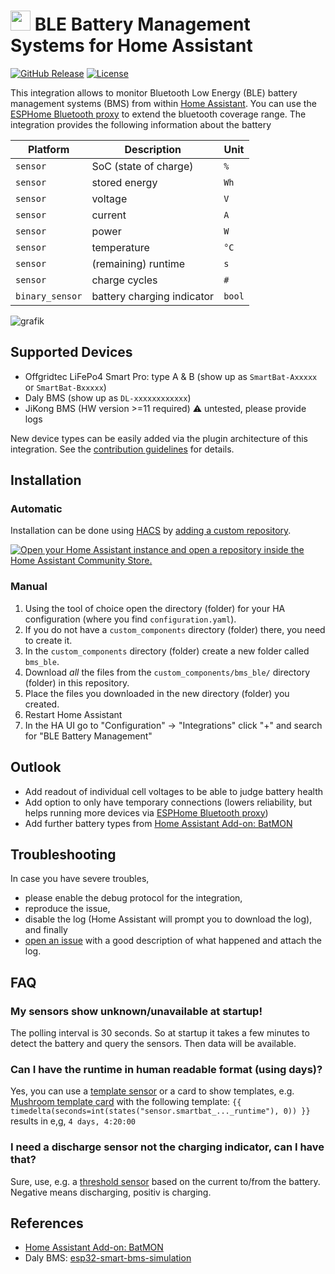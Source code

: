 # <img src="https://github.com/patman15/BMS_BLE-HA/assets/14628713/0ee84af9-300a-4a26-a098-26954a46ec36" width="32" height="32"> BLE Battery Management Systems for Home Assistant

[![GitHub Release][releases-shield]][releases]
[![License][license-shield]](LICENSE)

This integration allows to monitor Bluetooth Low Energy (BLE) battery management systems (BMS) from within [Home Assistant](https://www.home-assistant.io/). You can use the [ESPHome Bluetooth proxy](https://esphome.io/components/bluetooth_proxy) to extend the bluetooth coverage range. The integration provides the following information about the battery

Platform | Description | Unit
-- | -- | --
`sensor` | SoC (state of charge) | `%`
`sensor` | stored energy | `Wh`
`sensor` | voltage | `V`
`sensor` | current | `A`
`sensor` | power | `W`
`sensor` | temperature | `°C`
`sensor` | (remaining) runtime | `s`
`sensor` | charge cycles | `#`
`binary_sensor` | battery charging indicator | `bool`

![grafik](https://github.com/patman15/BMS_BLE-HA/assets/14628713/99088715-fa2d-4d3d-90a5-967a8bf08305)

## Supported Devices
- Offgridtec LiFePo4 Smart Pro: type A & B (show up as `SmartBat-Axxxxx` or `SmartBat-Bxxxxx`)
- Daly BMS (show up as `DL-xxxxxxxxxxxx`)
- JiKong BMS (HW version >=11 required) :warning: untested, please provide logs

New device types can be easily added via the plugin architecture of this integration. See the [contribution guidelines](CONTRIBUTING.md) for details.

## Installation
### Automatic
Installation can be done using [HACS](https://hacs.xyz/) by [adding a custom repository](https://hacs.xyz/docs/faq/custom_repositories/).

[![Open your Home Assistant instance and open a repository inside the Home Assistant Community Store.](https://my.home-assistant.io/badges/hacs_repository.svg)](https://my.home-assistant.io/redirect/hacs_repository/?owner=patman15&repository=BMS_BLE-HA&category=Integration)

### Manual
1. Using the tool of choice open the directory (folder) for your HA configuration (where you find `configuration.yaml`).
1. If you do not have a `custom_components` directory (folder) there, you need to create it.
1. In the `custom_components` directory (folder) create a new folder called `bms_ble`.
1. Download _all_ the files from the `custom_components/bms_ble/` directory (folder) in this repository.
1. Place the files you downloaded in the new directory (folder) you created.
1. Restart Home Assistant
1. In the HA UI go to "Configuration" -> "Integrations" click "+" and search for "BLE Battery Management"

## Outlook
- Add readout of individual cell voltages to be able to judge battery health
- Add option to only have temporary connections (lowers reliability, but helps running more devices via [ESPHome Bluetooth proxy](https://esphome.io/components/bluetooth_proxy))
- Add further battery types from [Home Assistant Add-on: BatMON](https://github.com/fl4p/batmon-ha)

## Troubleshooting
In case you have severe troubles,

- please enable the debug protocol for the integration,
- reproduce the issue,
- disable the log (Home Assistant will prompt you to download the log), and finally
- [open an issue](https://github.com/patman15/BMS_BLE-HA/issues) with a good description of what happened and attach the log.

## FAQ
### My sensors show unknown/unavailable at startup!
The polling interval is 30 seconds. So at startup it takes a few minutes to detect the battery and query the sensors. Then data will be available.

### Can I have the runtime in human readable format (using days)?
Yes, you can use a [template sensor](https://my.home-assistant.io/redirect/config_flow_start?domain=template) or a card to show templates, e.g. [Mushroom template card](https://github.com/piitaya/lovelace-mushroom) with the following template:
`{{ timedelta(seconds=int(states("sensor.smartbat_..._runtime"), 0)) }}` results in e,g, `4 days, 4:20:00`

### I need a discharge sensor not the charging indicator, can I have that?
Sure, use, e.g. a [threshold sensor](https://my.home-assistant.io/redirect/config_flow_start/?domain=threshold) based on the current to/from the battery. Negative means discharging, positiv is charging.

## References
- [Home Assistant Add-on: BatMON](https://github.com/fl4p/batmon-ha)
- Daly BMS: [esp32-smart-bms-simulation](https://github.com/roccotsi2/esp32-smart-bms-simulation)

[license-shield]: https://img.shields.io/github/license/patman15/BMS_BLE-HA.svg?style=for-the-badge
[releases-shield]: https://img.shields.io/github/release/patman15/BMS_BLE-HA.svg?style=for-the-badge
[releases]: https://github.com//patman15/BMS_BLE-HA/releases
